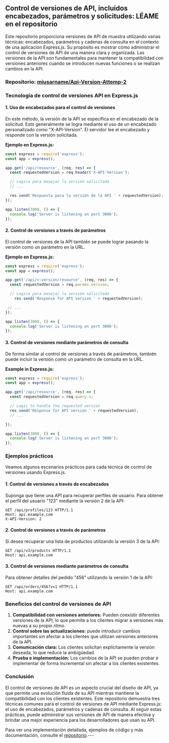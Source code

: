 ## Control de versiones de API, incluidos encabezados, parámetros y solicitudes: LÉAME en el repositorio

Este repositorio proporciona versiones de API de muestra utilizando varias técnicas: encabezados, parámetros y cadenas de consulta en el contexto de una aplicación Express.js. Su propósito es mostrar cómo administrar el control de versiones de API de una manera clara y organizada. Las versiones de la API son fundamentales para mantener la compatibilidad con versiones anteriores cuando se introducen nuevas funciones o se realizan cambios en la API.

### Repositorio: [miusarname/Api-Version-Attemp-2](https://github.com/myusarname/Api-Version-Attemp-2)

### Tecnología de control de versiones API en Express.js

#### 1. Uso de encabezados para el control de versiones

En este método, la versión de la API se especifica en el encabezado de la solicitud. Esto generalmente se logra mediante el uso de un encabezado personalizado como "X-API-Version". El servidor lee el encabezado y responde con la versión solicitada.

**Ejemplo en Express.js:**
```javascript
const express = require('express');
const app = express();

app.get('/api/resource', (req, res) => {
  const requestedVersion = req.header('X-API-Version');

  // Logica para manejar la versión solicitada
  // ...

  res.send('Respuesta para la versión de la API ' + requestedVersion);
});

app.listen(3000, () => {
  console.log('Server is listening on port 3000');
});
```

#### 2. Control de versiones a través de parámetros

El control de versiones de la API también se puede lograr pasando la versión como un parámetro en la URL.

**Ejemplo en Express.js:**
```javascript
const express = require('express');
const app = express();

app.get('/api/v:version/resource', (req, res) => {
  const requestedVersion = req.params.version;

  // Logica para manejar la versión solicitada
    res.send('Response for API version ' + requestedVersion);

 // ...
});

app.listen(3000, () => {
  console.log('Server is listening on port 3000');
});
```

#### 3. Control de versiones mediante parámetros de consulta

De forma similar al control de versiones a través de parámetros, también puede incluir la versión como un parámetro de consulta en la URL.

**Example in Express.js:**
```javascript
const express = require('express');
const app = express();

app.get('/api/resource', (req, res) => {
  const requestedVersion = req.query.v;

  // Logic to handle the requested version
  res.send('Response for API version ' + requestedVersion);
  // ...

});

app.listen(3000, () => {
  console.log('Server is listening on port 3000');
});
```

### Ejemplos prácticos

Veamos algunos escenarios prácticos para cada técnica de control de versiones usando Express.js.

#### 1. Control de versiones a través de encabezados

Suponga que tiene una API para recuperar perfiles de usuario. Para obtener el perfil del usuario "123" mediante la versión 2 de la API:

```http
GET /api/profiles/123 HTTP/1.1
Host: api.example.com
X-API-Version: 2
```
#### 2. Control de versiones a través de parámetros

Si desea recuperar una lista de productos utilizando la versión 3 de la API:
```http
GET /api/v3/products HTTP/1.1
Host: api.example.com
```

#### 3. Control de versiones mediante parámetros de consulta

Para obtener detalles del pedido "456" utilizando la versión 1 de la API:

```http
GET /api/orders/456?v=1 HTTP/1.1
Host: api.example.com
```
### Beneficios del control de versiones de API

1. **Compatibilidad con versiones anteriores:** Pueden coexistir diferentes versiones de la API, lo que permite a los clientes migrar a versiones más nuevas a su propio ritmo.
2. **Control sobre las actualizaciones:** puede introducir cambios importantes sin afectar a los clientes que utilizan versiones anteriores de la API.
3. **Comunicación clara:** Los clientes solicitan explícitamente la versión deseada, lo que reduce la ambigüedad.
4. **Prueba e implementación:** Los cambios de la API se pueden probar e implementar de forma incremental sin afectar a los clientes existentes.

### Conclusión

El control de versiones de API es un aspecto crucial del diseño de API, ya que permite una evolución fluida de su API mientras mantiene la compatibilidad con los clientes existentes. Este repositorio demuestra tres técnicas comunes para el control de versiones de API mediante Express.js: el uso de encabezados, parámetros y cadenas de consulta. Al seguir estas prácticas, puede administrar sus versiones de API de manera efectiva y brindar una mejor experiencia para los desarrolladores que usan su API.

Para ver una implementación detallada, ejemplos de código y más documentación, consulte el [repositorio](https://github.com/miusarname/Api-Version-Attemp-2).---

